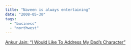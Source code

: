 ```yaml
---
title: "Naveen is always entertaining"
date: "2008-05-30"
tags: 
  - "business"
  - "northwest"
---
```


[Ankur Jain: “I Would Like To Address My Dad’s Character”](http://www.techcrunch.com/2008/05/29/ankur-jain-i-would-like-to-address-my-dads-character/)
